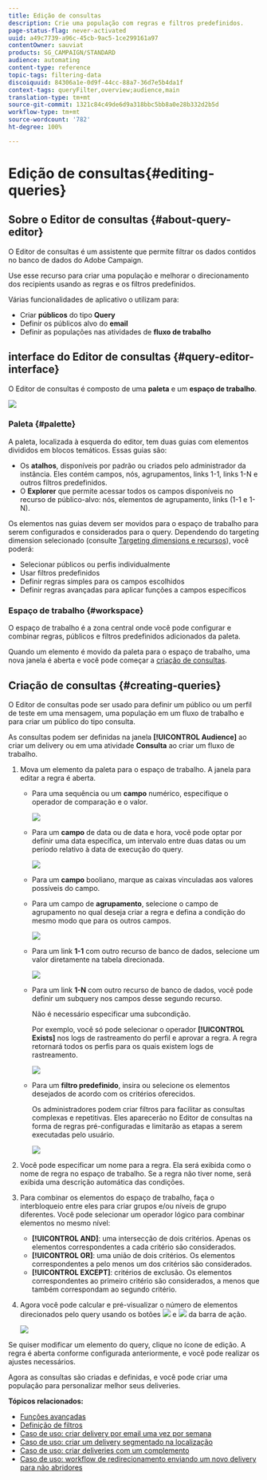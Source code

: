 ```yaml
---
title: Edição de consultas
description: Crie uma população com regras e filtros predefinidos.
page-status-flag: never-activated
uuid: a49c7739-a96c-45cb-9ac5-1ce299161a97
contentOwner: sauviat
products: SG_CAMPAIGN/STANDARD
audience: automating
content-type: reference
topic-tags: filtering-data
discoiquuid: 84306a1e-0d9f-44cc-88a7-36d7e5b4da1f
context-tags: queryFilter,overview;audience,main
translation-type: tm+mt
source-git-commit: 1321c84c49de6d9a318bbc5bb8a0e28b332d2b5d
workflow-type: tm+mt
source-wordcount: '782'
ht-degree: 100%

---
```



# Edição de consultas{#editing-queries}

## Sobre o Editor de consultas {#about-query-editor}

O Editor de consultas é um assistente que permite filtrar os dados contidos no banco de dados do Adobe Campaign.

Use esse recurso para criar uma população e melhorar o direcionamento dos recipients usando as regras e os filtros predefinidos.

Várias funcionalidades de aplicativo o utilizam para:

* Criar **públicos** do tipo **Query**
* Definir os públicos alvo do **email**
* Definir as populações nas atividades de **fluxo de trabalho**

## interface do Editor de consultas {#query-editor-interface}

O Editor de consultas é composto de uma **paleta** e um **espaço de trabalho**.

![](assets/query_editor_overview.png)

### Paleta {#palette}

A paleta, localizada à esquerda do editor, tem duas guias com elementos divididos em blocos temáticos. Essas guias são:

* Os **atalhos**, disponíveis por padrão ou criados pelo administrador da instância. Eles contém campos, nós, agrupamentos, links 1-1, links 1-N e outros filtros predefinidos.
* O **Explorer** que permite acessar todos os campos disponíveis no recurso de público-alvo: nós, elementos de agrupamento, links (1-1 e 1-N).

Os elementos nas guias devem ser movidos para o espaço de trabalho para serem configurados e considerados para o query. Dependendo do targeting dimension selecionado (consulte [Targeting dimensions e recursos](../../automating/using/query.md#targeting-dimensions-and-resources)), você poderá:

* Selecionar públicos ou perfis individualmente
* Usar filtros predefinidos
* Definir regras simples para os campos escolhidos
* Definir regras avançadas para aplicar funções a campos específicos

### Espaço de trabalho {#workspace}

O espaço de trabalho é a zona central onde você pode configurar e combinar regras, públicos e filtros predefinidos adicionados da paleta.

Quando um elemento é movido da paleta para o espaço de trabalho, uma nova janela é aberta e você pode começar a [criação de consultas](#creating-queries).

## Criação de consultas {#creating-queries}

O Editor de consultas pode ser usado para definir um público ou um perfil de teste em uma mensagem, uma população em um fluxo de trabalho e para criar um público do tipo consulta.

As consultas podem ser definidas na janela **[!UICONTROL Audience]** ao criar um delivery ou em uma atividade **Consulta** ao criar um fluxo de trabalho.

1. Mova um elemento da paleta para o espaço de trabalho. A janela para editar a regra é aberta.

   * Para uma sequência ou um **campo** numérico, especifique o operador de comparação e o valor.

      ![](assets/query_editor_audience_definition2.png)

   * Para um **campo** de data ou de data e hora, você pode optar por definir uma data específica, um intervalo entre duas datas ou um período relativo à data de execução do query.

      ![](assets/query_editor_date_field.png)

   * Para um **campo** booliano, marque as caixas vinculadas aos valores possíveis do campo.
   * Para um campo de **agrupamento**, selecione o campo de agrupamento no qual deseja criar a regra e defina a condição do mesmo modo que para os outros campos.

      ![](assets/query_editor_audience_definition4.png)

   * Para um link **1-1** com outro recurso de banco de dados, selecione um valor diretamente na tabela direcionada.

      ![](assets/query_editor_audience_definition5.png)

   * Para um link **1-N** com outro recurso de banco de dados, você pode definir um subquery nos campos desse segundo recurso.

      Não é necessário especificar uma subcondição.

      Por exemplo, você só pode selecionar o operador **[!UICONTROL Exists]** nos logs de rastreamento do perfil e aprovar a regra. A regra retornará todos os perfis para os quais existem logs de rastreamento.

      ![](assets/query_editor_audience_definition6.png)

   * Para um **filtro predefinido**, insira ou selecione os elementos desejados de acordo com os critérios oferecidos.

      Os administradores podem criar filtros para facilitar as consultas complexas e repetitivas. Eles aparecerão no Editor de consultas na forma de regras pré-configuradas e limitarão as etapas a serem executadas pelo usuário.

      ![](assets/query-editor_filter_email-audience_filter.png)

1. Você pode especificar um nome para a regra. Ela será exibida como o nome de regra no espaço de trabalho. Se a regra não tiver nome, será exibida uma descrição automática das condições.
1. Para combinar os elementos do espaço de trabalho, faça o interbloqueio entre eles para criar grupos e/ou níveis de grupo diferentes. Você pode selecionar um operador lógico para combinar elementos no mesmo nível:

   * **[!UICONTROL AND]**: uma intersecção de dois critérios. Apenas os elementos correspondentes a cada critério são considerados.
   * **[!UICONTROL OR]**: uma união de dois critérios. Os elementos correspondentes a pelo menos um dos critérios são considerados.
   * **[!UICONTROL EXCEPT]**: critérios de exclusão. Os elementos correspondentes ao primeiro critério são considerados, a menos que também correspondam ao segundo critério.

1. Agora você pode calcular e pré-visualizar o número de elementos direcionados pelo query usando os botões ![](assets/count.png) e ![](assets/preview.png) da barra de ação.

   ![](assets/query_editor_combining_rules.png)

Se quiser modificar um elemento do query, clique no ícone de edição. A regra é aberta conforme configurada anteriormente, e você pode realizar os ajustes necessários.

Agora as consultas são criadas e definidas, e você pode criar uma população para personalizar melhor seus deliveries.

**Tópicos relacionados:**

* [Funções avançadas](../../automating/using/advanced-expression-editing.md)
* [Definição de filtros](../../developing/using/configuring-filter-definition.md)
* [Caso de uso: criar delivery por email uma vez por semana](../../automating/using/workflow-weekly-offer.md)
* [Caso de uso: criar um delivery segmentado na localização](../../automating/using/workflow-segmentation-location.md)
* [Caso de uso: criar deliveries com um complemento](../../automating/using/workflow-created-query-with-complement.md)
* [Caso de uso: workflow de redirecionamento enviando um novo delivery para não abridores](../../automating/using/workflow-cross-channel-retargeting.md)
